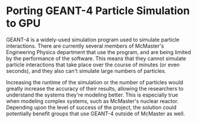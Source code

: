 # Porting GEANT-4 Particle Simulation to GPU

GEANT-4 is a widely-used simulation program used to simulate particle
interactions. There are currently several members of McMaster's Engineering
Physics department that use the program, and are being limited by the
performance of the software. This means that they cannot simulate particle
interactions that take place over the course of minutes (or even seconds), and
they also can't simulate large numbers of particles.

Increasing the runtime of the simulation or the number of particles would
greatly increase the accuracy of their results, allowing the researchers to
understand the systems they're modeling better. This is especially true when
modeling complex systems, such as McMaster's nuclear reactor. Depending upon the
level of success of the project, the solution could potentially benefit groups
that use GEANT-4 outside of McMaster as well.
